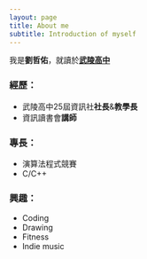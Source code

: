 ```yaml
---
layout: page
title: About me
subtitle: Introduction of myself
---
```


我是**劉哲佑**，就讀於[**武陵高中**]()
### 經歷：

- 武陵高中25屆資訊社**社長**&**教學長**
- 資訊讀書會**講師**

### 專長：
- 演算法程式競賽
- C/C++

### 興趣：
- Coding
- Drawing
- Fitness
- Indie music

